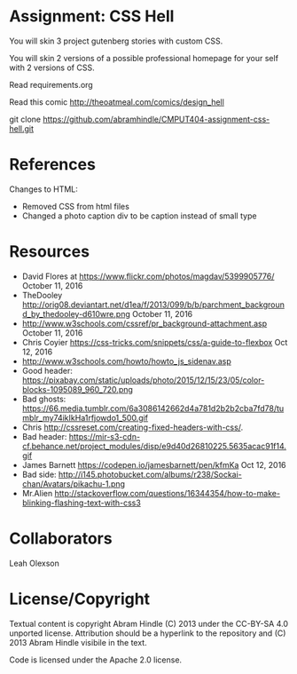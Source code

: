 Assignment: CSS Hell
====================

You will skin 3 project gutenberg stories with custom CSS.

You will skin 2 versions of a possible professional homepage for your
self with 2 versions of CSS.

Read requirements.org

Read this comic http://theoatmeal.com/comics/design_hell

git clone https://github.com/abramhindle/CMPUT404-assignment-css-hell.git

References
==========
Changes to HTML:
- Removed CSS from html files
- Changed a photo caption div to be caption instead of small type

Resources
=========
- David Flores at https://www.flickr.com/photos/magdav/5399905776/ October 11, 2016
- TheDooley http://orig08.deviantart.net/d1ea/f/2013/099/b/b/parchment_background_by_thedooley-d610wre.png October 11, 2016
- http://www.w3schools.com/cssref/pr_background-attachment.asp October 11, 2016
- Chris Coyier https://css-tricks.com/snippets/css/a-guide-to-flexbox Oct 12, 2016
- http://www.w3schools.com/howto/howto_js_sidenav.asp
- Good header: https://pixabay.com/static/uploads/photo/2015/12/15/23/05/color-blocks-1095089_960_720.png
- Bad ghosts: https://66.media.tumblr.com/6a3086142662d4a781d2b2b2cba7fd78/tumblr_my74ikIkHa1rfjowdo1_500.gif
- Chris http://cssreset.com/creating-fixed-headers-with-css/.
- Bad header: https://mir-s3-cdn-cf.behance.net/project_modules/disp/e9d40d26810225.5635acac91f14.gif
- James Barnett https://codepen.io/jamesbarnett/pen/kfmKa Oct 12, 2016
- Bad side: http://i145.photobucket.com/albums/r238/Sockai-chan/Avatars/pikachu-1.png
- Mr.Alien http://stackoverflow.com/questions/16344354/how-to-make-blinking-flashing-text-with-css3


Collaborators
=============
Leah Olexson

License/Copyright
=================

Textual content is copyright Abram Hindle (C) 2013 under the CC-BY-SA
4.0 unported license. Attribution should be a hyperlink to the
repository and (C) 2013 Abram Hindle visibile in the text.

Code is licensed under the Apache 2.0 license.




